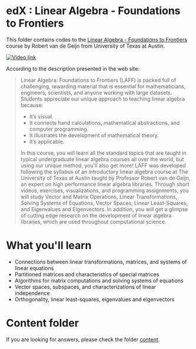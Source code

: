 # edX : Linear Algebra - Foundations to Frontiers

This folder contains codes to the [Linear Algebra - Foundations to Frontiers](https://www.edx.org/course/laff-linear-algebra-foundations-to-frontiers) course by Robert van de Geijn from University of Texas at Austin. 

[![Video link](https://img.youtube.com/vi/c0fy5V7hA4g/0.jpg)](https://www.youtube.com/watch?v=c0fy5V7hA4g "Introduction")

According to the description presented in the web site:

> Linear Algebra: Foundations to Frontiers (LAFF) is packed full of challenging, rewarding material that is essential for mathematicians, engineers, scientists, and anyone working with large datasets. Students appreciate our unique approach to teaching linear algebra because:
> 
> - It’s visual.
> - It connects hand calculations, mathematical abstractions, and computer programming.
> - It illustrates the development of mathematical theory.
> - It’s applicable.
> 
> In this course, you will learn all the standard topics that are taught in typical undergraduate linear algebra courses all over the world, but using our unique method, you'll also get more! LAFF was developed following the syllabus of an introductory linear algebra course at The University of Texas at Austin taught by Professor Robert van de Geijn, an expert on high performance linear algebra libraries. Through short videos, exercises, visualizations, and programming assignments, you will study Vector and Matrix Operations, Linear Transformations, Solving Systems of Equations, Vector Spaces, Linear Least-Squares, and Eigenvalues and Eigenvectors. In addition, you will get a glimpse of cutting edge research on the development of linear algebra libraries, which are used throughout computational science.


# What you'll learn
- Connections between linear transformations, matrices, and systems of linear equations
- Partitioned matrices and characteristics of special matrices
- Algorithms for matrix computations and solving systems of equations
- Vector spaces, subspaces, and characterizations of linear independence
- Orthogonality, linear least-squares, eigenvalues and eigenvectors

# Content folder

If you are looking for answers, please check the folder [content](https://goo.gl/hYdPXM).
